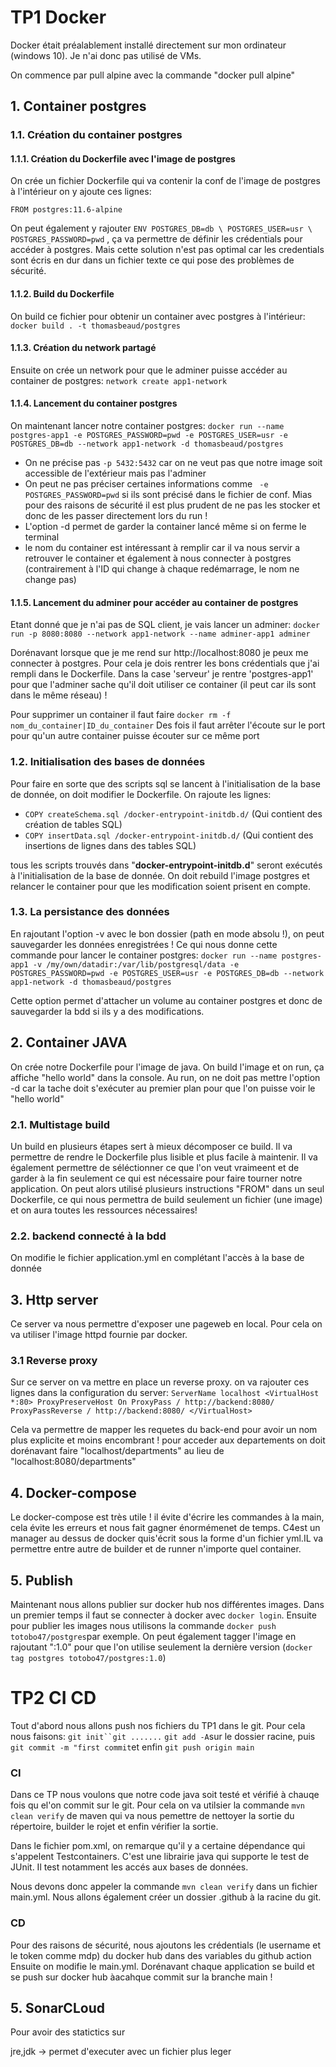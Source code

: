﻿# TP1 Docker

Docker était préalablement installé directement sur mon ordinateur (windows 10). Je n'ai donc pas utilisé de VMs.

On commence par pull alpine avec la commande "docker pull alpine"
## 1. Container postgres
### 1.1. Création du container postgres
#### 1.1.1. Création du Dockerfile avec l'image de postgres
On crée un fichier Dockerfile qui va contenir la conf de l'image de postgres
à l'intérieur on y ajoute ces lignes: 

`FROM postgres:11.6-alpine`
    
On peut également y rajouter `ENV POSTGRES_DB=db \
    POSTGRES_USER=usr \
    POSTGRES_PASSWORD=pwd` , ça va permettre de définir les crédentials pour accéder à postgres. Mais cette solution n'est pas optimal car les credentials sont écris en dur dans un fichier texte ce qui pose des problèmes de sécurité.
#### 1.1.2. Build du Dockerfile
On build ce fichier pour obtenir un container avec postgres à l'intérieur: `docker build . -t thomasbeaud/postgres`
#### 1.1.3. Création du network partagé
Ensuite on crée un network pour que le adminer puisse accéder au container de postgres: `network create app1-network`
#### 1.1.4. Lancement du container postgres
On maintenant lancer notre container postgres: `docker run --name postgres-app1 -e POSTGRES_PASSWORD=pwd -e POSTGRES_USER=usr -e POSTGRES_DB=db --network app1-network -d thomasbeaud/postgres`
- On ne précise pas `-p 5432:5432` car on ne veut pas que notre image soit accessible de l'extérieur mais pas l'adminer
- On peut ne pas préciser certaines informations comme ` -e POSTGRES_PASSWORD=pwd` si ils sont précisé dans le fichier de conf. Mias pour des raisons de sécurité il est plus prudent de ne pas les stocker et donc de les passer directement lors du run !
- L'option -d permet de garder la container lancé même si on ferme le terminal
- le nom du container est intéressant à remplir car il va nous servir a retrouver le container et également à nous connecter à postgres (contrairement à l'ID qui change à chaque redémarrage, le nom ne change pas)
#### 1.1.5. Lancement du adminer pour accéder au container de postgres
Etant donné que je n'ai pas de SQL client, je vais lancer un adminer: `docker run -p 8080:8080 --network app1-network --name adminer-app1 adminer`

Dorénavant lorsque que je me rend sur http://localhost:8080 je peux me connecter à postgres. Pour cela je dois rentrer les bons crédentials que j'ai rempli dans le Dockerfile. Dans la case 'serveur' je rentre 'postgres-app1' pour que l'adminer sache qu'il doit utiliser ce container (il peut car ils sont dans le même réseau) !

Pour supprimer un container il faut faire `docker rm -f nom_du_container|ID_du_container`
Des fois il faut arrêter l'écoute sur le port pour qu'un autre container puisse écouter sur ce même port

### 1.2. Initialisation des bases de données
Pour faire en sorte que des scripts sql se lancent à l'initialisation de la base de donnée, on doit modifier le Dockerfile.
On rajoute les lignes: 

 - `COPY createSchema.sql /docker-entrypoint-initdb.d/` (Qui contient des création de tables SQL)
 - `COPY insertData.sql /docker-entrypoint-initdb.d/` (Qui contient des insertions de lignes dans des tables SQL)

tous les scripts trouvés dans "**docker-entrypoint-initdb.d**" seront exécutés à l'initialisation de la base de donnée.
On doit rebuild l'image postgres et relancer le container pour que les modification soient prisent en compte.

### 1.3. La persistance des données
En rajoutant l'option -v avec le bon dossier (path en mode absolu !), on peut sauvegarder les données enregistrées !
Ce qui nous donne cette commande pour lancer le container postgres: `docker run --name postgres-app1 -v /my/own/datadir:/var/lib/postgresql/data -e POSTGRES_PASSWORD=pwd -e POSTGRES_USER=usr -e POSTGRES_DB=db --network app1-network -d thomasbeaud/postgres` 

Cette option permet d'attacher un volume au container postgres et donc de sauvegarder la bdd si ils y a des modifications.

## 2. Container JAVA

On crée notre Dockerfile pour l'image de java. On build l'image et on run, ça affiche "hello world" dans la console.
Au run, on ne doit pas mettre l'option -d car la tache doit s'exécuter au premier plan pour que l'on puisse voir le "hello world"

### 2.1. Multistage build

Un build en plusieurs étapes sert à mieux décomposer ce build. Il va permettre de rendre le Dockerfile plus lisible et plus facile à maintenir. Il va également permettre de séléctionner ce que l'on veut vraimeent et de garder à la fin seulement ce qui est nécessaire pour faire tourner notre application. On peut alors utilisé plusieurs instructions "FROM" dans un seul Dockerfile, ce qui nous permettra de build seulement un fichier (une image) et on aura toutes les ressources nécessaires!

### 2.2. backend connecté à la bdd
On modifie le fichier application.yml en complétant l'accès à la base de donnée

## 3. Http server
Ce server va nous permettre d'exposer une pageweb en local. Pour cela on va utiliser l'image httpd fournie par docker.

### 3.1 Reverse proxy
Sur ce server on va mettre en place un reverse proxy. on va rajouter ces lignes dans la configuration du server:
`ServerName localhost
<VirtualHost *:80>
ProxyPreserveHost On
ProxyPass / http://backend:8080/
ProxyPassReverse / http://backend:8080/
</VirtualHost>`

Cela va permettre de mapper les requetes du back-end pour avoir un nom plus explicite et moins encombrant ! pour acceder aux departements on doit dorénavant faire "localhost/departments" au lieu de "localhost:8080/departments"


## 4. Docker-compose

Le docker-compose est très utile ! il évite d'écrire les commandes à la main, cela évite les erreurs et nous fait gagner énormémenet de temps. C4est un manager au dessus de docker quis'écrit sous la forme d'un fichier yml.IL va permettre entre autre de builder et de runner n'importe quel container.

## 5. Publish
Maintenant nous allons publier sur docker hub nos différentes images. Dans un premier temps il faut se connecter à docker avec  `docker login`. Ensuite pour publier les images nous utilisons la commande `docker push totobo47/postgres`par exemple. On peut également tagger l'image en rajoutant ":1.0"  pour que l'on utilise seulement la dernière version (`docker tag postgres totobo47/postgres:1.0`)


# TP2 CI CD
Tout d'abord nous allons push nos fichiers du TP1 dans le git. Pour cela nous faisons: `git init``git .......`
`git add -A`sur le dossier racine, puis `git commit -m "first commit`et enfin `git push origin main`

### CI
Dans ce TP nous voulons que notre code java soit testé et vérifié à chauqe fois qu el'on commit sur le git.
Pour cela on va utilsier la commande `mvn clean verify` de maven qui va nous pemettre de nettoyer la sortie du répertoire, builder le rojet et enfin vérifier la sortie.

Dans le fichier pom.xml, on remarque qu'il y a certaine dépendance qui s'appelent Testcontainers. C'est une librairie java qui supporte le test de JUnit. Il test notamment les accés aux bases de données. 

Nous devons donc appeler la commande `mvn clean verify` dans un fichier main.yml. Nous allons également créer un dossier .github à la racine du git.

### CD
Pour des raisons de sécurité, nous ajoutons les crédentials (le username et le token comme mdp) du docker hub dans des variables du github action
Ensuite on modifie le main.yml. Dorénavant chaque application se build et se push sur docker hub àacahque commit sur la branche main ! 

## 5. SonarCLoud
Pour avoir des statictics sur 












jre,jdk -> 	permet d'executer avec un fichier plus leger



